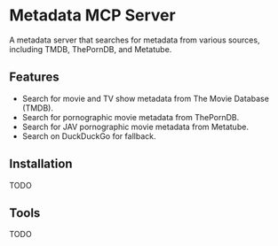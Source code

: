 # Metadata MCP Server

A metadata server that searches for metadata from various sources, including TMDB, ThePornDB, and Metatube.

## Features

*   Search for movie and TV show metadata from The Movie Database (TMDB).
*   Search for pornographic movie metadata from ThePornDB.
*   Search for JAV pornographic movie metadata from Metatube.
*   Search on DuckDuckGo for fallback.

## Installation

TODO

## Tools

TODO
